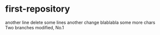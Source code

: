 # first-repository

another line
delete some lines
another change
blablabla
some more chars
Two branches modified, No.1
